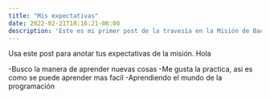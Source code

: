 ```yaml
---
title: "Mis expectativas"
date: 2022-02-21T18:16:21-06:00
description: 'Este es mi primer post de la travesía en la Misión de Backend con Node JS de Launch X.'
---
```


Usa este post para anotar tus expectativas de la misión.
Hola

-Busco la manera de aprender nuevas cosas
-Me gusta la practica, asi es como se puede aprender mas facil
-Aprendiendo el mundo de la programación
